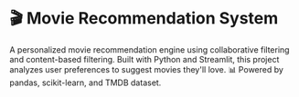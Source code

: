﻿# 🎬 Movie Recommendation System
A personalized movie recommendation engine using collaborative filtering and content-based filtering. Built with Python and Streamlit, this project analyzes user preferences to suggest movies they'll love.
📊 Powered by pandas, scikit-learn, and TMDB dataset.
